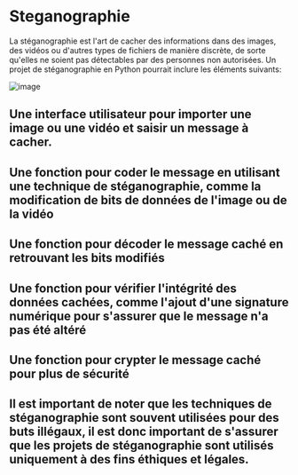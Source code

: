 # Steganographie

La stéganographie est l'art de cacher des informations dans des images, des vidéos ou d'autres types de fichiers de manière discrète, de sorte qu'elles ne soient pas détectables par des personnes non autorisées. Un projet de stéganographie en Python pourrait inclure les éléments suivants:

![image](https://user-images.githubusercontent.com/121266382/213022184-a3ce7b3b-07e5-48d1-8c0a-7bdfeb764dca.png)


## Une interface utilisateur pour importer une image ou une vidéo et saisir un message à cacher.
## Une fonction pour coder le message en utilisant une technique de stéganographie, comme la modification de bits de données de l'image ou de la vidéo
## Une fonction pour décoder le message caché en retrouvant les bits modifiés
## Une fonction pour vérifier l'intégrité des données cachées, comme l'ajout d'une signature numérique pour s'assurer que le message n'a pas été altéré
## Une fonction pour crypter le message caché pour plus de sécurité
## Il est important de noter que les techniques de stéganographie sont souvent utilisées pour des buts illégaux, il est donc important de s'assurer que les projets de stéganographie sont utilisés uniquement à des fins éthiques et légales.
